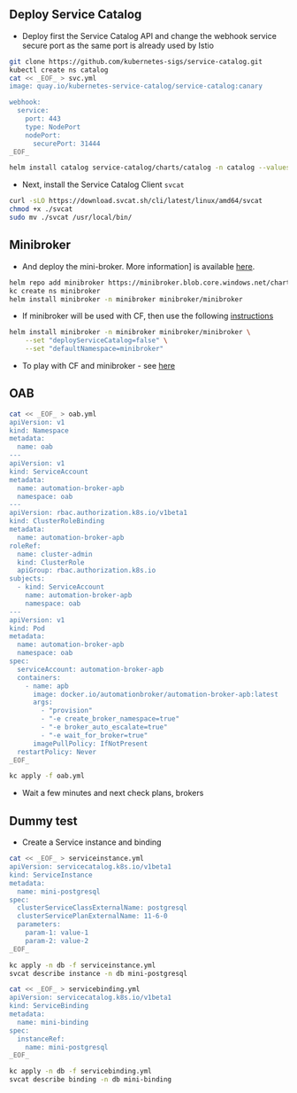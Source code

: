 ## Deploy Service Catalog

- Deploy first the Service Catalog API and change the webhook service secure port as the same port is already used by Istio
```bash
git clone https://github.com/kubernetes-sigs/service-catalog.git
kubectl create ns catalog
cat << _EOF_ > svc.yml
image: quay.io/kubernetes-service-catalog/service-catalog:canary

webhook:
  service:
    port: 443
    type: NodePort
    nodePort:
      securePort: 31444
_EOF_

helm install catalog service-catalog/charts/catalog -n catalog --values ./svc.yml
```
- Next, install the Service Catalog Client `svcat`
```bash
curl -sLO https://download.svcat.sh/cli/latest/linux/amd64/svcat
chmod +x ./svcat
sudo mv ./svcat /usr/local/bin/
```

## Minibroker

- And deploy the mini-broker. More information] is available [here](https://svc-cat.io/docs/walkthrough/). 
 
```bash
helm repo add minibroker https://minibroker.blob.core.windows.net/charts
kc create ns minibroker
helm install minibroker -n minibroker minibroker/minibroker
```
- If minibroker will be used with CF, then use the following [instructions](https://github.com/kubernetes-sigs/minibroker#usage-with-cloud-foundry)
```bash
helm install minibroker -n minibroker minibroker/minibroker \
	--set "deployServiceCatalog=false" \
    --set "defaultNamespace=minibroker"
```

- To play with CF and minibroker - see [here](https://github.com/kubernetes-sigs/minibroker#usage)

## OAB

```bash
cat << _EOF_ > oab.yml
apiVersion: v1
kind: Namespace
metadata:
  name: oab
---
apiVersion: v1
kind: ServiceAccount
metadata:
  name: automation-broker-apb
  namespace: oab
---
apiVersion: rbac.authorization.k8s.io/v1beta1
kind: ClusterRoleBinding
metadata:
  name: automation-broker-apb
roleRef:
  name: cluster-admin
  kind: ClusterRole
  apiGroup: rbac.authorization.k8s.io
subjects:
  - kind: ServiceAccount
    name: automation-broker-apb
    namespace: oab
---
apiVersion: v1
kind: Pod
metadata:
  name: automation-broker-apb
  namespace: oab
spec:
  serviceAccount: automation-broker-apb
  containers:
    - name: apb
      image: docker.io/automationbroker/automation-broker-apb:latest
      args:
        - "provision"
        - "-e create_broker_namespace=true"
        - "-e broker_auto_escalate=true"
        - "-e wait_for_broker=true"
      imagePullPolicy: IfNotPresent
  restartPolicy: Never
_EOF_

kc apply -f oab.yml
```
- Wait a few minutes and next check plans, brokers

## Dummy test

- Create a Service instance and binding
```bash
cat << _EOF_ > serviceinstance.yml
apiVersion: servicecatalog.k8s.io/v1beta1
kind: ServiceInstance
metadata:
  name: mini-postgresql
spec:
  clusterServiceClassExternalName: postgresql
  clusterServicePlanExternalName: 11-6-0
  parameters:
    param-1: value-1
    param-2: value-2
_EOF_

kc apply -n db -f serviceinstance.yml
svcat describe instance -n db mini-postgresql

cat << _EOF_ > servicebinding.yml
apiVersion: servicecatalog.k8s.io/v1beta1
kind: ServiceBinding
metadata:
  name: mini-binding
spec:
  instanceRef:
    name: mini-postgresql
_EOF_

kc apply -n db -f servicebinding.yml
svcat describe binding -n db mini-binding
```

